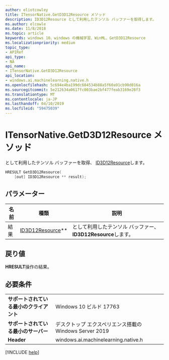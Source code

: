 ```yaml
---
author: eliotcowley
title: ITensorNative.GetD3D12Resource メソッド
description: ID3D12Resource として利用したテンソル バッファーを取得します。
ms.author: elcowle
ms.date: 11/8/2018
ms.topic: article
keywords: windows 10、windows の機械学習、WinML、GetD3D12Resource
ms.localizationpriority: medium
topic_type:
- APIRef
api_type:
- NA
api_name:
- ITensorNative.GetD3D12Resource
api_location:
- windows.ai.machinelearning.native.h
ms.openlocfilehash: 5c694e4ba199dc604534b88a5f60a91cb90d016a
ms.sourcegitcommit: 5e212634a0617fc003bae2bf477feab3169e28f3
ms.translationtype: MT
ms.contentlocale: ja-JP
ms.lasthandoff: 04/10/2019
ms.locfileid: "59475039"
---
```

# <a name="itensornativegetd3d12resource-method"></a>ITensorNative.GetD3D12Resource メソッド

として利用したテンソル バッファーを取得、 [ID3D12Resource](https://docs.microsoft.com/windows/desktop/api/d3d12/nn-d3d12-id3d12resource)します。

```cpp
HRESULT GetD3D12Resource(
    [out] ID3D12Resource ** result);
```

## <a name="parameters"></a>パラメーター

| 名前 | 種類 | 説明 |
|------|------|-------------|
| 結果 | [ID3D12Resource](https://docs.microsoft.com/windows/desktop/api/d3d12/nn-d3d12-id3d12resource)** | として利用したテンソル バッファー、 **ID3D12Resource**します。 |

## <a name="returns"></a>戻り値

**HRESULT**操作の結果。

## <a name="requirements"></a>必要条件

| | |
|-|-|
| **サポートされている最小のクライアント** | Windows 10 ビルド 17763 |
| **サポートされている最小のサーバー** | デスクトップ エクスペリエンス搭載の Windows Server 2019 |
| **Header** | windows.ai.machinelearning.native.h |

[!INCLUDE [help](../includes/get-help.md)]

